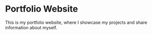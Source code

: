 # Portfolio Website

This is my portfolio website, where I showcase my projects and share information about myself.
